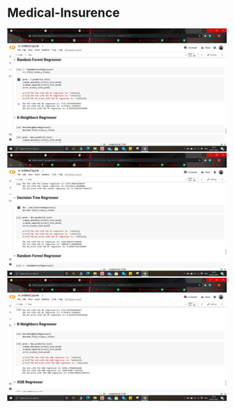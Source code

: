 # Medical-Insurence
![Random-Forest](Screenshot%20(52).png)
![Decision-Tree](Screenshot%20(51).png)
![K-Neighbours](Screenshot%20(53).png)
